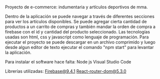 Proyecto de e-commerce: indumentaria y artículos deportivos de mma.

Dentro de la aplicación se puede navegar a través de diferentes secciones para ver los artículos disponibles.
Se puede agregar cierta cantidad de productos a un carrito de compras y también mandar la orden de compra a firebase con el id y cantidad del producto seleccionado.
Las tecnologías usadas son html, css y javascript como lenguaje de programación.
Para ejecutar el proyecto se puede descargar en un archivo comprimido y luego desde algun editor de texto 
ejecutar el comando "npm start" para levantar la aplicación.


Para instalar el software hace falta: 
Node js
Visual Studio Code

Librerías utilizadas:
Firebase@9.4.1
React-router-dom@5.3.0

